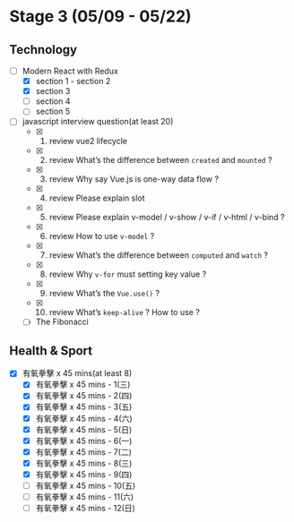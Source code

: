 # Stage 3 (05/09 - 05/22)

## Technology

- [ ] Modern React with Redux
  - [x] section 1 - section 2
  - [x] section 3
  - [ ] section 4
  - [ ] section 5
- [ ] javascript interview question(at least 20)
  - [x] 1. review vue2 lifecycle
  - [x] 2. review What’s the difference between `created` and `mounted` ?
  - [x] 3. review Why say Vue.js is one-way data flow ?
  - [x] 4. review Please explain slot
  - [x] 5. review Please explain v-model / v-show / v-if / v-html / v-bind ?
  - [x] 6. review How to use `v-model` ?
  - [x] 7. review What’s the difference between `computed` and `watch` ?
  - [x] 8. review Why `v-for` must setting key value ?
  - [x] 9. review What’s the `Vue.use()` ?
  - [x] 10. review What’s `keep-alive` ? How to use ?
  - [ ] The Fibonacci

## Health & Sport

- [x] 有氧拳擊 x 45 mins(at least 8)
  - [x] 有氧拳擊 x 45 mins - 1(三)
  - [x] 有氧拳擊 x 45 mins - 2(四)
  - [x] 有氧拳擊 x 45 mins - 3(五)
  - [x] 有氧拳擊 x 45 mins - 4(六)
  - [x] 有氧拳擊 x 45 mins - 5(日)
  - [x] 有氧拳擊 x 45 mins - 6(一)
  - [x] 有氧拳擊 x 45 mins - 7(二)
  - [x] 有氧拳擊 x 45 mins - 8(三)
  - [x] 有氧拳擊 x 45 mins - 9(四)
  - [ ] 有氧拳擊 x 45 mins - 10(五)
  - [ ] 有氧拳擊 x 45 mins - 11(六)
  - [ ] 有氧拳擊 x 45 mins - 12(日)
